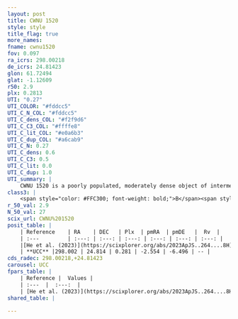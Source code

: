 ```yaml
---
layout: post
title: CWNU 1520
style: style
title_flag: true
more_names: 
fname: cwnu1520
fov: 0.097
ra_icrs: 298.00218
de_icrs: 24.81423
glon: 61.72494
glat: -1.12609
r50: 2.9
plx: 0.2813
UTI: "0.27"
UTI_COLOR: "#fddcc5"
UTI_C_N_COL: "#fddcc5"
UTI_C_dens_COL: "#f2f9d6"
UTI_C_C3_COL: "#ffffe8"
UTI_C_lit_COL: "#e0a6b3"
UTI_C_dup_COL: "#a6cab9"
UTI_C_N: 0.27
UTI_C_dens: 0.6
UTI_C_C3: 0.5
UTI_C_lit: 0.0
UTI_C_dup: 1.0
UTI_summary: |
    CWNU 1520 is a poorly populated, moderately dense object of intermediate C3 quality. It was recently reported in the literature.
class3: |
    <span style="color: #FFC300; font-weight: bold;">B</span><span style="color: #FFC300; font-weight: bold;">B</span>
r_50_val: 2.9
N_50_val: 27
scix_url: CWNU%201520
posit_table: |
    | Reference    | RA    | DEC   | Plx  | pmRA  | pmDE   |  Rv  |
    | :---         | :---: | :---: | :---: | :---: | :---: | :---: |
    |[He et al. (2023)](https://scixplorer.org/abs/2023ApJS..264....8H) | 298.005 | 24.819 | 0.281 | -2.585 | -6.499 | -- |
    | **UCC** |298.002 | 24.814 | 0.281 | -2.554 | -6.496 | -- | 
cds_radec: 298.00218,+24.81423
carousel: UCC
fpars_table: |
    | Reference |  Values |
    | :---  |  :---:  |
    | [He et al. (2023)](https://scixplorer.org/abs/2023ApJS..264....8H) | `A0=5.05, m-M=12.75, logAge=6.45` |
shared_table: |
    
---
```


